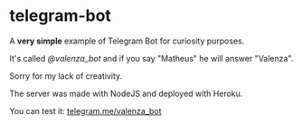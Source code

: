 # telegram-bot
A **very simple** example of Telegram Bot for curiosity purposes.

It's called *@valenza_bot* and if you say "Matheus" he will answer "Valenza". 

Sorry for my lack of creativity.

The server was made with NodeJS and deployed with Heroku.

You can test it: [telegram.me/valenza_bot](https://telegram.me/valenza_bot)
